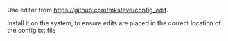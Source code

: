 
Use editor from https://github.com/mksteve/config_edit.

Install it on the system, to ensure edits are placed in the correct location of the config.txt file

